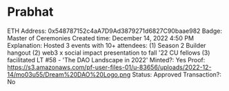 # Prabhat

ETH Address: 0x548787152c4aA7D9Ad3879271d6827C90baae982
Badge: Master of Ceremonies
Created time: December 14, 2022 4:50 PM
Explanation: Hosted 3 events with 10+ attendees: 
(1) Season 2 Builder hangout
(2) web3 x social impact presentation to fall '22 CU fellows 
(3) facilitated LT #58 - 'The DAO Landscape in 2022'
Minted?: Yes
Proof: https://s3.amazonaws.com/pf-user-files-01/u-83656/uploads/2022-12-14/mo03u55/Dream%20DAO%20Logo.png
Status: Approved
Transaction?: No